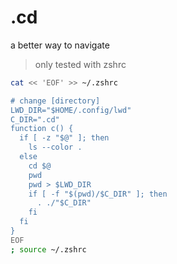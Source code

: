 # .cd
a better way to navigate
> only tested with zshrc

```bash
cat << 'EOF' >> ~/.zshrc

# change [directory]
LWD_DIR="$HOME/.config/lwd"
C_DIR=".cd"
function c() {
  if [ -z "$@" ]; then
    ls --color .
  else 
    cd $@
    pwd
    pwd > $LWD_DIR
    if [ -f "$(pwd)/$C_DIR" ]; then
      . ./"$C_DIR"
    fi
  fi
}
EOF
; source ~/.zshrc
```
